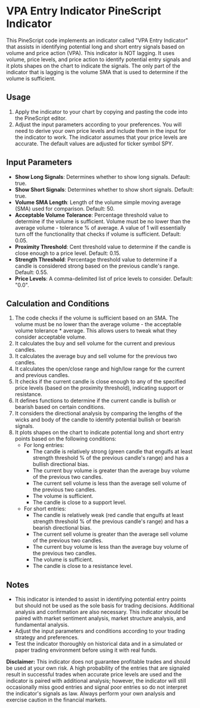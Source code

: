 # VPA Entry Indicator PineScript Indicator

This PineScript code implements an indicator called "VPA Entry Indicator" that assists in identifying potential long and short entry signals based on volume and price action (VPA). This indicator is NOT lagging. It uses volume, price levels, and price action to identify potential entry signals and it plots shapes on the chart to indicate the signals. The only part of the indicator that is lagging is the volume SMA that is used to determine if the volume is sufficient.

## Usage

1. Apply the indicator to your chart by copying and pasting the code into the PineScript editor.
2. Adjust the input parameters according to your preferences. You will need to derive your own price levels and include them in the input for the indicator to work. The indicator assumes that your price levels are accurate. The default values are adjusted for ticker symbol SPY.

## Input Parameters

- **Show Long Signals**: Determines whether to show long signals. Default: true.
- **Show Short Signals**: Determines whether to show short signals. Default: true.
- **Volume SMA Length**: Length of the volume simple moving average (SMA) used for comparison. Default: 50.
- **Acceptable Volume Tolerance**: Percentage threshold value to determine if the volume is sufficient. Volume must be no lower than the average volume - tolerance % of average. A value of 1 will essentially turn off the functionality that checks if volume is sufficient. Default: 0.05.
- **Proximity Threshold**: Cent threshold value to determine if the candle is close enough to a price level. Default: 0.15.
- **Strength Threshold**: Percentage threshold value to determine if a candle is considered strong based on the previous candle's range. Default: 0.55.
- **Price Levels**: A comma-delimited list of price levels to consider. Default: "0.0".

## Calculation and Conditions

1. The code checks if the volume is sufficient based on an SMA. The volume must be no lower than the average volume - the acceptable volume tolerance * average. This allows users to tweak what they consider acceptable volume.
2. It calculates the buy and sell volume for the current and previous candles.
3. It calculates the average buy and sell volume for the previous two candles.
4. It calculates the open/close range and high/low range for the current and previous candles.
5. It checks if the current candle is close enough to any of the specified price levels (based on the proximity threshold), indicating support or resistance.
6. It defines functions to determine if the current candle is bullish or bearish based on certain conditions.
7. It considers the directional analysis by comparing the lengths of the wicks and body of the candle to identify potential bullish or bearish signals.
8. It plots shapes on the chart to indicate potential long and short entry points based on the following conditions:
   - For long entries:
     - The candle is relatively strong (green candle that engulfs at least strength threshold % of the previous candle's range) and has a bullish directional bias.
     - The current buy volume is greater than the average buy volume of the previous two candles.
     - The current sell volume is less than the average sell volume of the previous two candles.
     - The volume is sufficient.
     - The candle is close to a support level.
   - For short entries:
     - The candle is relatively weak (red candle that engulfs at least strength threshold % of the previous candle's range) and has a bearish directional bias.
     - The current sell volume is greater than the average sell volume of the previous two candles.
     - The current buy volume is less than the average buy volume of the previous two candles.
     - The volume is sufficient.
     - The candle is close to a resistance level.

## Notes

- This indicator is intended to assist in identifying potential entry points but should not be used as the sole basis for trading decisions. Additional analysis and confirmation are also necessary. This indicator should be paired with market sentiment analysis, market structure analysis, and fundamental analysis.
- Adjust the input parameters and conditions according to your trading strategy and preferences.
- Test the indicator thoroughly on historical data and in a simulated or paper trading environment before using it with real funds.

**Disclaimer:** This indicator does not guarantee profitable trades and should be used at your own risk. A high probability of the entries that are signaled result in successful trades when accurate price levels are used and the indicator is paired with additional analysis; however, the indicator will still occasionally miss good entries and signal poor entries so do not interpret the indicator's signals as law. Always perform your own analysis and exercise caution in the financial markets.
